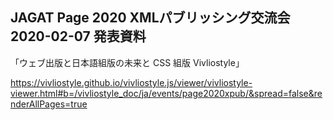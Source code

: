 ## JAGAT Page 2020 XMLパブリッシング交流会 2020-02-07 発表資料

「ウェブ出版と日本語組版の未来と CSS 組版 Vivliostyle」

https://vivliostyle.github.io/vivliostyle.js/viewer/vivliostyle-viewer.html#b=/vivliostyle_doc/ja/events/page2020xpub/&spread=false&renderAllPages=true
